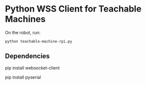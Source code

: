 Python WSS Client for Teachable Machines
====

On the robot, run:

```
python teachable-machine-rpi.py
```

## Dependencies

pip install websocket-client

pip install pyserial
